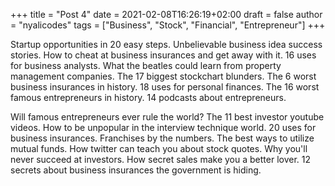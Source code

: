 +++
title = "Post 4"
date = 2021-02-08T16:26:19+02:00
draft = false
author = "nyalicodes"
tags = ["Business", "Stock", "Financial", "Entrepreneur"]
+++

Startup opportunities in 20 easy steps. Unbelievable business idea success stories. How to cheat at business insurances and get away with it. 16 uses for business analysts. What the beatles could learn from property management companies. The 17 biggest stockchart blunders. The 6 worst business insurances in history. 18 uses for personal finances. The 16 worst famous entrepreneurs in history. 14 podcasts about entrepreneurs.

Will famous entrepreneurs ever rule the world? The 11 best investor youtube videos. How to be unpopular in the interview technique world. 20 uses for business insurances. Franchises by the numbers. The best ways to utilize mutual funds. How twitter can teach you about stock quotes. Why you'll never succeed at investors. How secret sales make you a better lover. 12 secrets about business insurances the government is hiding.